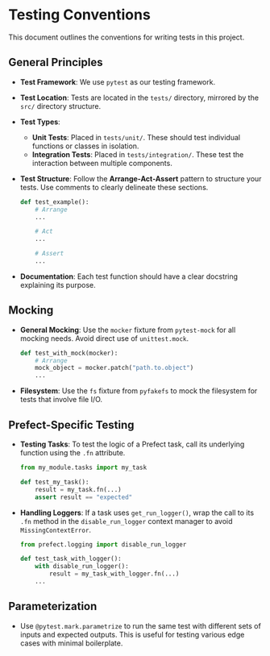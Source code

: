 # Testing Conventions

This document outlines the conventions for writing tests in this project.

## General Principles

- **Test Framework**: We use `pytest` as our testing framework.
- **Test Location**: Tests are located in the `tests/` directory, mirrored by the `src/` directory structure.
- **Test Types**:
    - **Unit Tests**: Placed in `tests/unit/`. These should test individual functions or classes in isolation.
    - **Integration Tests**: Placed in `tests/integration/`. These test the interaction between multiple components.
- **Test Structure**: Follow the **Arrange-Act-Assert** pattern to structure your tests. Use comments to clearly delineate these sections.

    ```python
    def test_example():
        # Arrange
        ...

        # Act
        ...

        # Assert
        ...
    ```

- **Documentation**: Each test function should have a clear docstring explaining its purpose.

## Mocking

- **General Mocking**: Use the `mocker` fixture from `pytest-mock` for all mocking needs. Avoid direct use of `unittest.mock`.

    ```python
    def test_with_mock(mocker):
        # Arrange
        mock_object = mocker.patch("path.to.object")
        ...
    ```

- **Filesystem**: Use the `fs` fixture from `pyfakefs` to mock the filesystem for tests that involve file I/O.

## Prefect-Specific Testing

- **Testing Tasks**: To test the logic of a Prefect task, call its underlying function using the `.fn` attribute.

    ```python
    from my_module.tasks import my_task

    def test_my_task():
        result = my_task.fn(...)
        assert result == "expected"
    ```

- **Handling Loggers**: If a task uses `get_run_logger()`, wrap the call to its `.fn` method in the `disable_run_logger` context manager to avoid `MissingContextError`.

    ```python
    from prefect.logging import disable_run_logger

    def test_task_with_logger():
        with disable_run_logger():
            result = my_task_with_logger.fn(...)
        ...
    ```

## Parameterization

- Use `@pytest.mark.parametrize` to run the same test with different sets of inputs and expected outputs. This is useful for testing various edge cases with minimal boilerplate.
